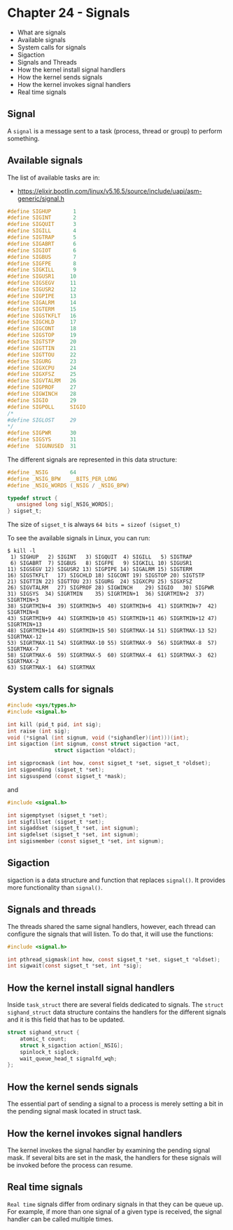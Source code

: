 
# Chapter 24 - Signals


- What are signals
- Available signals
- System calls for signals
- Sigaction
- Signals and Threads
- How the kernel install signal handlers
- How the kernel sends signals
- How the kernel invokes signal handlers
- Real time signals


## Signal

A `signal` is a message sent to a task (process, thread or group) to perform
something.


## Available signals

The list of available tasks are in:

- https://elixir.bootlin.com/linux/v5.16.5/source/include/uapi/asm-generic/signal.h


```c
#define SIGHUP		 1
#define SIGINT		 2
#define SIGQUIT		 3
#define SIGILL		 4
#define SIGTRAP		 5
#define SIGABRT		 6
#define SIGIOT		 6
#define SIGBUS		 7
#define SIGFPE		 8
#define SIGKILL		 9
#define SIGUSR1		10
#define SIGSEGV		11
#define SIGUSR2		12
#define SIGPIPE		13
#define SIGALRM		14
#define SIGTERM		15
#define SIGSTKFLT	16
#define SIGCHLD		17
#define SIGCONT		18
#define SIGSTOP		19
#define SIGTSTP		20
#define SIGTTIN		21
#define SIGTTOU		22
#define SIGURG		23
#define SIGXCPU		24
#define SIGXFSZ		25
#define SIGVTALRM	26
#define SIGPROF		27
#define SIGWINCH	28
#define SIGIO		29
#define SIGPOLL		SIGIO
/*
#define SIGLOST		29
*/
#define SIGPWR		30
#define SIGSYS		31
#define	 SIGUNUSED	31
```

The different signals are represented in this data structure:


```c
#define _NSIG		64
#define _NSIG_BPW	__BITS_PER_LONG
#define _NSIG_WORDS	(_NSIG / _NSIG_BPW)

typedef struct {
   unsigned long sig[_NSIG_WORDS];
} sigset_t;
```

The size of `sigset_t` is always `64 bits = sizeof (sigset_t)`


To see the available signals in Linux, you can run:

```shell
$ kill -l
 1) SIGHUP	 2) SIGINT	 3) SIGQUIT	 4) SIGILL	 5) SIGTRAP
 6) SIGABRT	 7) SIGBUS	 8) SIGFPE	 9) SIGKILL	10) SIGUSR1
11) SIGSEGV	12) SIGUSR2	13) SIGPIPE	14) SIGALRM	15) SIGTERM
16) SIGSTKFLT	17) SIGCHLD	18) SIGCONT	19) SIGSTOP	20) SIGTSTP
21) SIGTTIN	22) SIGTTOU	23) SIGURG	24) SIGXCPU	25) SIGXFSZ
26) SIGVTALRM	27) SIGPROF	28) SIGWINCH	29) SIGIO	30) SIGPWR
31) SIGSYS	34) SIGRTMIN	35) SIGRTMIN+1	36) SIGRTMIN+2	37) SIGRTMIN+3
38) SIGRTMIN+4	39) SIGRTMIN+5	40) SIGRTMIN+6	41) SIGRTMIN+7	42) SIGRTMIN+8
43) SIGRTMIN+9	44) SIGRTMIN+10	45) SIGRTMIN+11	46) SIGRTMIN+12	47) SIGRTMIN+13
48) SIGRTMIN+14	49) SIGRTMIN+15	50) SIGRTMAX-14	51) SIGRTMAX-13	52) SIGRTMAX-12
53) SIGRTMAX-11	54) SIGRTMAX-10	55) SIGRTMAX-9	56) SIGRTMAX-8	57) SIGRTMAX-7
58) SIGRTMAX-6	59) SIGRTMAX-5	60) SIGRTMAX-4	61) SIGRTMAX-3	62) SIGRTMAX-2
63) SIGRTMAX-1	64) SIGRTMAX
```

## System calls for signals

```c
#include <sys/types.h>
#include <signal.h>

int kill (pid_t pid, int sig);
int raise (int sig);
void (*signal (int signum, void (*sighandler)(int)))(int);
int sigaction (int signum, const struct sigaction *act,
               struct sigaction *oldact);

int sigprocmask (int how, const sigset_t *set, sigset_t *oldset);
int sigpending (sigset_t *set);
int sigsuspend (const sigset_t *mask);
```

and

```c
#include <signal.h>

int sigemptyset (sigset_t *set);
int sigfillset (sigset_t *set);
int sigaddset (sigset_t *set, int signum);
int sigdelset (sigset_t *set, int signum);
int sigismember (const sigset_t *set, int signum);
```

## Sigaction

sigaction is a data structure and function that replaces `signal()`. It provides
more functionality than `signal()`.

## Signals and threads

The threads shared the same signal handlers, however, each thread can configure
the signals that will listen. To do that, it will use the functions:

```c
#include <signal.h>

int pthread_sigmask(int how, const sigset_t *set, sigset_t *oldset);
int sigwait(const sigset_t *set, int *sig);
```

## How the kernel install signal handlers

Inside `task_struct` there are several fields dedicated to signals. The
`struct sighand_struct` data structure contains the handlers for the different
signals and it is this field that has to be updated.


```c
struct sighand_struct {
    atomic_t count;
    struct k_sigaction action[_NSIG];
    spinlock_t siglock;
    wait_queue_head_t signalfd_wqh;
};
```

## How the kernel sends signals

The essential part of sending a signal to a process is merely setting a bit
in the pending signal mask located in struct task.


## How the kernel invokes signal handlers

The kernel invokes the signal handler by examining the pending signal mask. If
several bits are set in the mask, the handlers for these signals will be invoked
before the process can resume.


## Real time signals

`Real time` signals differ from ordinary signals in that they can be queue up.
For example, if more than one signal of a given type is received, the signal
handler can be called multiple times.

